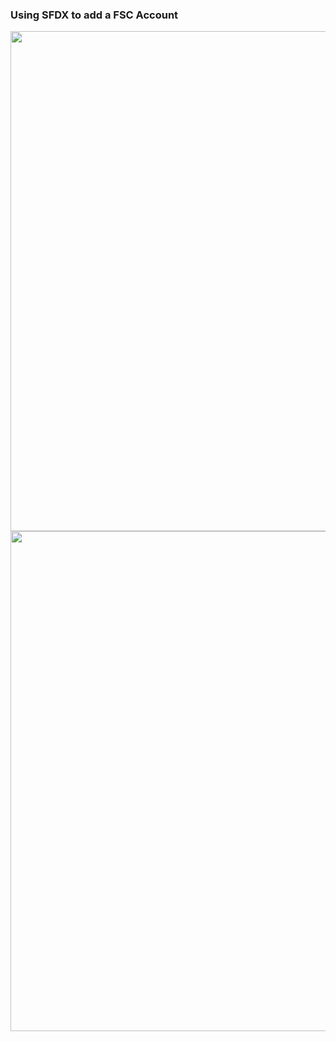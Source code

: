 
### Using SFDX to add a FSC Account

<img src='md/fscAddAccount-0.png' width="800"/>
<img src='md/fscAddAccount-1.png' width="800"/>


